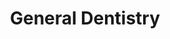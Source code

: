 ---
templateKey: specialties-page
language: en
title: General Dentistry
redirects: /especialidades/odontologia-general/

# Hero Section
hero:
  display: true
  type: default
  image: /img/hero-general-dentistry.jpg
  parallax: false
  title: >
    <span class="bebas" style="font-family:Bebas Neue Bold;color:white;font-weight:lighter">GENERAL DENTISTRY</span>
  indicator: false
  halfSize: true

# Heading Section
specialtiesHeading:
  display: true
  img: /img/icon-general-dentistry.jpg
  content: The best treatment of any disease is its prevention and our main objective should be to interpose biological barriers that truly interfere with its development.

# Aside section
paragraphSection:
  body: >
    <p><strong>The General Dentist is trained to prevent,diagnose and treat commonproblems of the general public</strong>.If you require a ROUTINE CHECK or basic dentistry such as caries removal,cleaning,prophylaxis or oral prosthesis without aesthetic,functional orperiodontal compromise,a general practice professional can provide anexcellent service.However,because the different areas of Dentistry havebecome increasingly complex and highly technified,<strong>there are numerous cases that require the intervention of professionalswith long and intensive training called Specialists</strong>.These individuals are particularly trained to execute advanced techniquesand procedures providing highly predictable and often surprising results forpatients.</p><p><strong>A good general dentist is responsible for performing the triage and primarydiagnosis of the patient</strong>,solving hygiene problems and CARIES RESTORATION that may be presented andrefer,if necessary,to the most indicated Specialist.It is important toclarify that<strong>a!0 Specialist must have completed fourth level or Postgraduate studies</strong>at a recognized national or foreign University,with an academic curriculumthat covers the teaching hours required by the different scientific societiesof the country.</p><p><strong>The generalist must have solid knowledge of oral pathology,radiology,periodontics and</strong><strong>gnatology</strong>to be able to detect the presence of lesions ordiseases in the tongue,gums,soft tissues and temporomandibular joints.Hemust also be a!0 expert in ADHESIVE DENTISTRY,since<strong>he is usually the one who does the cavitary preparations necessary for thetreatment of dental caries</strong>,applying conservative designs and trying to preserve pulp vitality at alltimes,to finally;return to the organ its usual anatomy and functionalitythrough the dental restoration process.He must therefore know and handle thedifferent adhesive systems based on the acid etching technique,the multiplerestorative materials based on dental composites and the most basic anduniversal principles of occlusion and masticatory function.</p> 
    
  image: /img/aside-general-dentistry.jpg

# Quote Section
quote:
  title: ''
  body: >
   Unfortunately, tooth decay represents a serious public health problem in our environment, because more than 98% of the Venezuelan population has suffered, suffers or will suffer at some time in their life.
  author: Dr. Vianka Xaviera Torres
  footer:
    position: General Dentist - Endodontist
    clinic: DENTAL VIP, Especialidades Odontológicas s.c.

# Parallax Section
plainParallax:
  image: /img/parallax-general-dentistry.jpg

# Faq Section
faq:
  title:  Frequently Asked Questions
  blocks:
    - questions:

      - question: What are the most common diseases that affect teeth and gums? 
        answer: >
          <p>The most frequent oral diseases are caries and periodontal conditions (gingivitis and periodontitis). Then, to a lesser extent, infectious diseases of bacterial origin, physical trauma, congenital lesions and mouth cancer. According to the World Health Organization between 60% to 90% of school-age children and about 99% of adults suffer from tooth decay, often accompanied by pain or discomfort.</p>
      - question: Is it possible to avoid them? 
        answer: >
          <p>Although the genetic component is decisive, the incidence of oral diseases can be significantly reduced by controlling the known risk factors. The control of dental plaque through the constant practice of a correct oral hygiene technique, the reduction of sugar intake, the well-balanced diet rich in fruits, vegetables and fiber, the reduction of alcohol consumption, the cessation of smoking habit, the periodic professional controls and the topical applications of fluoride will have a favorable impact on the appearance and prevalence of caries, periodontal diseases and oral neoplasms.</p>
      - question: What is bacterial plaque? 
        answer: >
          <p>Dental or bacterial plaque is a white-yellowish sticky substance that easily adheres to teeth and accumulates many species of microbes (aerobic and anaerobic) within an intercellular matrix of organic origin. The plaque is formed from food debris that has not been removed and that serve as a perfect substrate for colonization and multiplication of bacteria. The importance of its control lies in the fact that it is the main cause of the two most common infections of the oral cavity: dental caries and periodontal disease.</p>
      - question: How is it different from calculus or dental tartar? 
        answer: >
          <p>Dental calculus, also known as dental stone or dental tartar, is the result of solidification of the bacterial plaque by the precipitation and progressive accumulation of mineral salts; calcium and phosphorus mainly. Because it is a mineralized, rough and firmly adhered to the teeth material, it houses and retains enormous amounts of bacterial plaque on its surface, and unlike it, it cannot be removed by the toothbrush. Only a professional cleaning can eliminate it.</p>
      - question: Is it normal for the gums to bleed when I brushing my teeth? 
        answer: >
          <p>At all. Although such a phenomenon could be due to a systemic condition, the usual cause is due to the chronic accumulation of dental plaque that generates a reversible inflammatory pathological entity known as gingivitis, but that aggravated, leads to the formation of tartar, pathological sacs, resorption of the alveolar bone and teeth fall (periodontitis). Hemorrhage of gingival origin is the most obvious sign of the so-called periodontal disease.</p>
      - question: Why does bad breath occur? 
        answer: >
          <p>Halitosis, also known as bad breath, is defined as the set of unpleasant odors that are emitted through the mouth. It is a problem that affects one in three people and is associated with poor oral hygiene or diseases of the oral cavity, although sometimes it can be a clinical manifestation of some other systemic or gastrointestinal disease.</p>
      - question: What is the best oral hygiene technique? 
        answer: >
          <p>That which is practiced religiously after each meal and that contemplates the use of the conventional brush, interproximal brush, dental floss and mouthwash. Optimal brushing takes at least three minutes of time and to perform it properly we must place the bristles on the dental surface and its adjacent gum with an angle of 45 degrees, then apply short and smooth horizontal movements paying special attention to the tooth-gum interface, hard to reach back teeth and areas where there are fillings, crowns, orthodontic appliances or dental implants. Never forget to brush your tongue.</p>
      - question: Are electric brushes better than manual ones? 
        answer: >
          <p>Both are definitely effective, with both types you can achieve optimal and adequate tooth brushing. You can use the one that suits you, as long as the technique is appropriate. Electric brushes may work better than manual ones in people with limited dexterity, arthritis, degenerative or mental diseases that compromising motor skills.</p>
      - question: How often should I visit the dentist? 
        answer: >
          <p>Normally recommended once a year. Fortunately, the process of caries and tartar development is relatively slow if reasonable oral hygiene is practiced, so a check every 12 months will be adequate to prevent diseases, detect and treat incipient lesions and maintain healthy mouth, teeth and gums. However, for some people with pre-existing pathologies, extensive oral rehabilitations, dental implants, orthodontic treatments or bad habits, a higher frequency may be necessary, which can range between 2 and 4 times a year. A typical case is that of those patients who suffer from gingivitis or chronic periodontitis, and who usually require permanent periodontal support therapy.</p>
      - question: Why are several x-rays necessary to make a good oral diagnosis?
        answer: >
          <p>Because they expose details that are not accessible to the human eye. Only through radiological images we will can detect the very frequent proximal caries (those that form on the contact surfaces of the teeth), alveolar and interproximal bone alterations and resorptions, periodontal diseases, pulp and periapical conditions, root resorptions, impacted teeth, odontogenic tumors and cysts and defective or permeable restorations; among other anomalies. A diagnosis without the support of radiographic evidence will always leave much to be desired.</p>
    - questions:
      - question: What is a tartrectomy or prophylaxis? 
        answer: >
          <p>It is what is popularly known as "dental cleaning". Tartrectomy is a clinical procedure that consists of the mechanical removal of all calculus and dental plaque accumulated in the teeth, gingival margin and interdental spaces, through the use of ultrasonic devices and special dental instruments. It should be practiced periodically, every 6 or 12 months, since there are areas in the mouth that not even a correct brushing is able to reach.</p>
      - question: What is a tooth polishing? 
        answer: >
          <p>Both natural and artificial teeth suffer wear, and over time, they acquire certain roughness in their outer layers that it is advisable to remove. There are several techniques for this that provide not only an aesthetic benefit, but also a hygienic and functional ones, since a smooth and polished surface retains a smaller amount of dental plaque and is then easier to address and clean.</p>
      - question: What are the benefits of a topical fluoride application? 
        answer: >
          <p>This chemical element gives three main benefits: it increases the resistance of the enamel, is antibacterial and promotes remineralization. Fluorides directly inhibit the formation of bacterial acids and contribute to the incorporation of calcium and phosphate ions in the enamel, decreasing their susceptibility to tooth decay. Normally they are applied in gel form with the use of special trays and directly on the dental surface.</p>
      - question: How are cavities formed? 
        answer: >
          <p>If they are not removed periodically, the bacteria contained in the dental plaque generate powerful organic acids that attack and demineralize the hard or inorganic tissues of susceptible teeth. Thus, on the surface of the enamel, grooves and cracks may be formed that will cause the entry of new bacteria and the proliferation of a greater amount of dental plaque. This demineralization process can be reversible in the early stages, however, the continued attack of the acids will lead to further destruction of the tooth enamel and the creation of holes on the tooth surfaces that could reach the dentin, and even, to the dental pulp; compromising then its vitality.</p>
      - question: How are they cured or eliminated? 
        answer: >
          <p>It depends on the development, extension and depth of them. If it is incipient or moderate, all infected tissue is removed and the cavity is sealed with a special material, usually based on dental composite resins. In more advanced states, caries usually affects the dental pulp or nerve of the tooth and it is then necessary to perform a root canal treatment. In addition, after endodontics, a ceramic inlay or crown is usually indicated to protect the weakened remaining dental structure and prevent its fracture.</p>
      - question: Is dental amalgam still used? 
        answer: >
          <p>Although the appearance of new adhesive materials for direct filling has been very beneficial from the aesthetic point of view, they do not in any way affect the relevance and indication of other traditional materials that are even yet more resistant, more durable and more economical. This is the case of silver amalgam, which undoubtedly remains like the best option in situations where restored teeth, due to the type of bite, are exposed to considerable forces or overloads; as in many posterior teeth, at the level of molars.</p>
      - question: What are and how are dental composites placed? 
        answer: >
          <p>They are synthetic materials mixed heterogeneously to form a single compound of varied elements. They are used in dentistry to fill teeth because they are very aesthetic and also because they adhere micromechanically to their surface using the acid etching technique. Composite resins consist of a polymeric organic component called matrix and an inorganic component that acts as a filler mineral. They are generally photosensitive and halogen light is used for placement.</p>
      - question: When is it necessary to replace an old filling? 
        answer: >
          <p>The answer is very simple, when there is dental sensitivity, when the material is damaged, broken or fractured, when marginal filtration and/or recurrence caries is observed or when a radiographic study shows a coronal radiolucent area that suggests a failure of cohesive type.</p>
      - question: What is bruxism? 
        answer: >
          <p>Bruxism is the involuntary habit of clenching or grinding your teeth without functional purposes. It affects between 10% and 20% of the population, being able to generate headache, pain of the masticatory muscles, neck and ears. Grinding habit, if not treated on time, can lead to wear or fracture of the teeth completely, compromising the aesthetics and occlusal function of the person.</p>
      - question: When is a dental splint indicated? 
        answer: >
          <p>The dental, discharge, stabilization or deprogramming splint is a transparent, hard, custom-made acrylic resin device that is placed on the upper or lower arch (depending on the characteristics of the case) of the patient, and which is used for palliative treatment of bruxism and to reduce muscle hyperactivity associated with occlusal, functional and inflammatory disorders of the temporomandibular joint (TMJ). We also indicate it routinely as a protective device in patients with extensive fixed or implant-supported rehabilitations.</p>

# Clinic Cases
clinicCases:
  title: General Dentistry - Clinic Cases
  items:
    - image: /img/clinic-cases-general-dentistry-en-01-thumb.jpg
      title: > 
        <h6>CERVICAL ABRASION INJURIES </h6>
    - image: /img/clinic-cases-general-dentistry-en-02-thumb.jpg
      title: >
        <h6>FAILURE OF DENTAL AMALGAM </h6>
    - image: /img/clinic-cases-general-dentistry-en-03-thumb.jpg
      title: >
        <h6>RESTORING PROXIMAL CARIES LESIONS</h6>
    - image: /img/clinic-cases-general-dentistry-en-04-thumb.jpg
      title: >
        <h6>SPLINTING BY DENTAL TRAUMA</h6>
    - image: /img/clinic-cases-general-dentistry-en-05-thumb.jpg
      title: >
        <h6>DENTAL CARIES TREATMENT</h6>
    - image: /img/clinic-cases-general-dentistry-en-06-thumb.jpg
      title: >
        <h6>CLASS III CAVITIES AND PHOTOCURED COMPOSITES</h6>
    - image: /img/clinic-cases-general-dentistry-en-07-thumb.jpg
      title: >
        <h6>PROVISIONAL FIXED PROSTHESIS</h6>
    - image: /img/clinic-cases-general-dentistry-en-08-thumb.jpg
      title: >
        <h6>UPPER REMOVABLE PARTIAL DENTURE (RPD) </h6>
    - image: /img/clinic-cases-general-dentistry-en-09-thumb.jpg
      title: >
        <h6>FRACTURED INCISAL EDGES </h6>
    - image: /img/clinic-cases-general-dentistry-en-10-thumb.jpg
      title: >
        <h6>TONGUE INJURY TREATMENT </h6>
    - image: /img/clinic-cases-general-dentistry-en-11-thumb.jpg 
      title: >
        <h6>DENTO-MUCO-SUPPORTED PROSTHESIS REPLACEMENT </h6>
    - image: /img/clinic-cases-general-dentistry-en-12-thumb.jpg
      title: >
        <h6>PORCELAIN INLAY</h6>
    - image: /img/clinic-cases-general-dentistry-en-13-thumb.jpg
      title: >
        <h6>TARTRECTOMY OR DENTAL CLEANING</h6>
    - image: /img/clinic-cases-general-dentistry-en-14-thumb.jpg
      title: >
        <h6>MICRORELLENE COMPOSITE RESTORATION</h6>
    - image: /img/clinic-cases-general-dentistry-en-15-thumb.jpg
      title: >
        <h6>TOTAL CERAMIC CROWN</h6>
    - image: /img/clinic-cases-general-dentistry-en-16-thumb.jpg
      title: >
        <h6>DENTAL IMPLANT AND ZIRCONIA CROWN</h6>
    - image: /img/clinic-cases-general-dentistry-en-17-thumb.jpg
      title: >
        <h6>DENTAL PROPHYLAXIS AND TOOTH POLISHING </h6>
    - image: /img/clinic-cases-general-dentistry-en-18-thumb.jpg
      title: >
        <h6>REMOVABLE DENTURE WITHOUT VISIBLE HOOKS</h6>
    - image: /img/clinic-cases-general-dentistry-en-19-thumb.jpg
      title: >
        <h6>THERMO-POLYMERIZABLE ACRYLIC RPD</h6>
    - image: /img/clinic-cases-general-dentistry-en-20-thumb.jpg
      title: >
        <h6>FIBER POSTS AND METAL-FREE CROWNS</h6>
    - image: /img/clinic-cases-general-dentistry-en-21-thumb.jpg
      title: >
        <h6>ZIRCONIA CROWNS ON SUPERIOR INCISORS</h6>
  lightbox:
    placeholder: ROTATE THE DEVICE TO ENLARGE THE IMAGES
    type: ''
    images: 
      - image: /img/clinic-cases-general-dentistry-en-01.jpg
      - image: /img/clinic-cases-general-dentistry-en-02.jpg
      - image: /img/clinic-cases-general-dentistry-en-03.jpg
      - image: /img/clinic-cases-general-dentistry-en-04.jpg
      - image: /img/clinic-cases-general-dentistry-en-05.jpg
      - image: /img/clinic-cases-general-dentistry-en-06.jpg
      - image: /img/clinic-cases-general-dentistry-en-07.jpg
      - image: /img/clinic-cases-general-dentistry-en-08.jpg
      - image: /img/clinic-cases-general-dentistry-en-09.jpg
      - image: /img/clinic-cases-general-dentistry-en-10.jpg
      - image: /img/clinic-cases-general-dentistry-en-11.jpg
      - image: /img/clinic-cases-general-dentistry-en-12.jpg
      - image: /img/clinic-cases-general-dentistry-en-13.jpg
      - image: /img/clinic-cases-general-dentistry-en-14.jpg
      - image: /img/clinic-cases-general-dentistry-en-15.jpg
      - image: /img/clinic-cases-general-dentistry-en-16.jpg
      - image: /img/clinic-cases-general-dentistry-en-17.jpg
      - image: /img/clinic-cases-general-dentistry-en-18.jpg
      - image: /img/clinic-cases-general-dentistry-en-19.jpg
      - image: /img/clinic-cases-general-dentistry-en-20.jpg
      - image: /img/clinic-cases-general-dentistry-en-21.jpg

# Responsive Aside Paragraphs
asides:
  display: false
  sections:
    - align: right
      title: >
        <h3>''</h3>
      content: >
        <p>''</p>
      image: /img/professionals-dr-castor-jose-garaban-povea.png
      footer:
        display: true
        image:
          src: /img/professionals-dr-castor-jose-garaban-povea-studies.jpg
          display: true
        button:
          text: ''
          to: ''
          display: false
  
  
# Testimonial Section
lightQuote:
  color: '#fff'
  display: true
  img:
    ld: /img/quotes-general-dentistry.jpg
    pt: /img/quotes-general-dentistry-portrait.jpg
  content: EXCELLENT PROFESSIONALS, VERY DETAILED AT THE TIME OF DIAGNOSTICS AND WITH VERY GOOD PROVISION TO EXPOSE TO THE PATIENT THE DENTAL PROBLEMS DETECTED AND THE RELEVANT PROCEDURES FOR ITS IMMEDIATE CORRECTION. THEY FORM A FIRST LEVEL TEAM. "

# Contact Form
form:
  title: Consult Us Right Now!
  img: /img/parallax-form-specialties.png

# Procedures Section
procedures:
  display: true
  title: Give your Health the Value It Deserves!
  procedures:
    - title: Facilities
      to: /en/the-clinic/facilities/
      img: /img/procedures-facilities.jpg
    - title: Technology
      to: /en/the-clinic/technology/
      img: /img/procedures-technology.jpg
    - title: Professional Staff
      to:  /en/professional-staff/
      img: /img/procedures-professionals.png
---